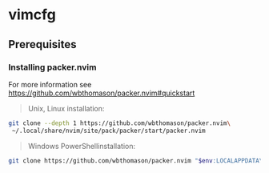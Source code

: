 # vimcfg

## Prerequisites 

### Installing packer.nvim 

For more information see https://github.com/wbthomason/packer.nvim#quickstart

> Unix, Linux installation:

```sh 
git clone --depth 1 https://github.com/wbthomason/packer.nvim\
 ~/.local/share/nvim/site/pack/packer/start/packer.nvim 
 ```


> Windows PowerShellinstallation:

```sh
git clone https://github.com/wbthomason/packer.nvim "$env:LOCALAPPDATA\nvim-data\site\pack\packer\start\packer.nvim" 
```